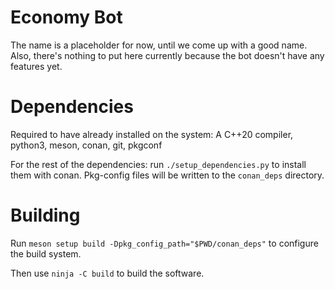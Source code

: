 # Economy Bot

The name is a placeholder for now, until we come up with a good name. Also, there's nothing to put here currently because the bot doesn't have any features yet.

# Dependencies

Required to have already installed on the system: A C++20 compiler, python3, meson, conan, git, pkgconf

For the rest of the dependencies: run `./setup_dependencies.py` to install them with conan. Pkg-config files will be written to the `conan_deps` directory.

# Building

Run `meson setup build -Dpkg_config_path="$PWD/conan_deps"` to configure the build system.

Then use `ninja -C build` to build the software.
